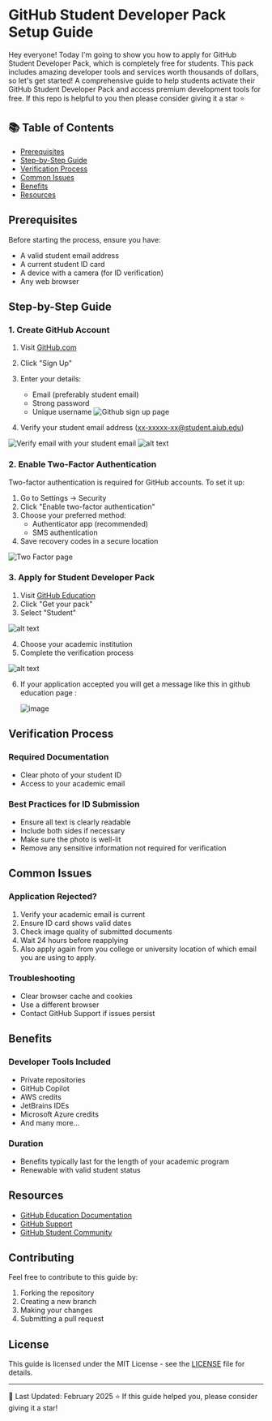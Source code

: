 # GitHub Student Developer Pack Setup Guide
Hey everyone! Today I'm going to show you how to apply for GitHub Student Developer Pack, which is completely free for students. This pack includes amazing developer tools and services worth thousands of dollars, so let's get started!
A comprehensive guide to help students activate their GitHub Student Developer Pack and access premium development tools for free.
If this repo is helpful to you then please consider giving it a star ⭐

## 📚 Table of Contents
- [Prerequisites](#prerequisites)
- [Step-by-Step Guide](#step-by-step-guide)
- [Verification Process](#verification-process)
- [Common Issues](#common-issues)
- [Benefits](#benefits)
- [Resources](#resources)

## Prerequisites
Before starting the process, ensure you have:
- A valid student email address
- A current student ID card
- A device with a camera (for ID verification)
- Any web browser

## Step-by-Step Guide

### 1. Create GitHub Account
1. Visit [GitHub.com](https://github.com)
2. Click "Sign Up"
3. Enter your details:
   - Email (preferably student email)
   - Strong password
   - Unique username
![Github sign up page](image.png)

4. Verify your student email address (xx-xxxxx-xx@student.aiub.edu)

![Verify email with your student email](image-2.png)
![alt text](image-3.png)

### 2. Enable Two-Factor Authentication
Two-factor authentication is required for GitHub accounts. To set it up:
1. Go to Settings → Security
2. Click "Enable two-factor authentication"
3. Choose your preferred method:
   - Authenticator app (recommended)
   - SMS authentication
4. Save recovery codes in a secure location

![Two Factor page](image-1.png)

### 3. Apply for Student Developer Pack
1. Visit [GitHub Education](https://education.github.com/pack)
2. Click "Get your pack"
3. Select "Student"

![alt text](image-4.png)

4. Choose your academic institution
5. Complete the verification process

![alt text](image-5.png)

6. If your application accepted you will get a message like this in github education page :

   ![image](https://github.com/user-attachments/assets/d768b43d-2b30-40c0-84d8-572a284865e2)

## Verification Process

### Required Documentation
- Clear photo of your student ID
- Access to your academic email

### Best Practices for ID Submission
- Ensure all text is clearly readable
- Include both sides if necessary
- Make sure the photo is well-lit
- Remove any sensitive information not required for verification

## Common Issues

### Application Rejected?
1. Verify your academic email is current
2. Ensure ID card shows valid dates
3. Check image quality of submitted documents
4. Wait 24 hours before reapplying
5. Also apply again from you college or university location of which email you are using to apply.

### Troubleshooting
- Clear browser cache and cookies
- Use a different browser
- Contact GitHub Support if issues persist

## Benefits

### Developer Tools Included
- Private repositories
- GitHub Copilot
- AWS credits
- JetBrains IDEs
- Microsoft Azure credits
- And many more...

### Duration
- Benefits typically last for the length of your academic program
- Renewable with valid student status

## Resources
- [GitHub Education Documentation](https://docs.github.com/education)
- [GitHub Support](https://support.github.com)
- [GitHub Student Community](https://education.github.community/)

## Contributing
Feel free to contribute to this guide by:
1. Forking the repository
2. Creating a new branch
3. Making your changes
4. Submitting a pull request

## License
This guide is licensed under the MIT License - see the [LICENSE](LICENSE) file for details.

---
📝 Last Updated: February 2025
⭐ If this guide helped you, please consider giving it a star!
